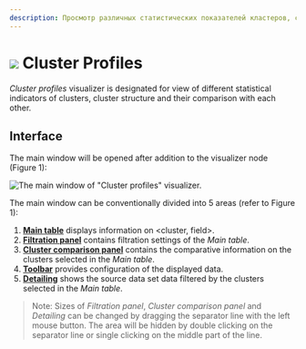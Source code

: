 ```yaml
---
description: Просмотр различных статистических показателей кластеров, структуры кластеров и сравнение их между собой в Loginom. Справка по визуализатору "Профили кластеров". Знакомство с интерфейсом.
---
```

# ![](./../../images/icons/components/cluster-profiles_default.svg) Cluster Profiles

*Cluster profiles* visualizer is designated for view of different statistical indicators of clusters, cluster structure and their comparison with each other.

## Interface

The main window will be opened after addition to the visualizer node (Figure 1):

![The main window of "Cluster profiles" visualizer.](./images/cluster-profilies-areas.png)

The main window can be conventionally divided into 5 areas (refer to Figure 1):

1. **[Main table](./main-table.md)** displays information on <cluster, field>.
2. **[Filtration panel](./filtration-panel.md)** contains filtration settings of the *Main table*.
3. **[Cluster comparison panel](./comparison-panel.md)** contains the comparative information on the clusters selected in the *Main table*.
4. **[Toolbar](./toolbar.md)** provides configuration of the displayed data.
5. **[Detailing](./details.md)** shows the source data set data filtered by the clusters selected in the *Main table*.

> Note: Sizes of *Filtration panel*, *Cluster comparison panel* and *Detailing* can be changed by dragging the separator line with the left mouse button. The area will be hidden by double clicking on the separator line or single clicking on the middle part of the line.
